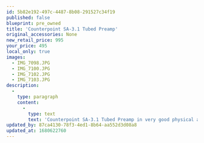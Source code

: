 ```yaml
---
id: 5b82e192-497c-4487-8b08-291527c34f19
published: false
blueprint: pre_owned
title: 'Counterpoint SA-3.1 Tubed Preamp'
original_accessories: None
new_retail_price: 995
your_price: 495
local_only: true
images:
  - IMG_7098.JPG
  - IMG_7100.JPG
  - IMG_7102.JPG
  - IMG_7103.JPG
description:
  -
    type: paragraph
    content:
      -
        type: text
        text: 'Counterpoint SA-3.1 Tubed Preamp in very good physical and functional condition. A classic design that punched way above its weight class. Unit sold as new for $995.00. '
updated_by: 87ca4130-78f3-4ed1-8b64-aa552d3d08a8
updated_at: 1680622760
---
```

